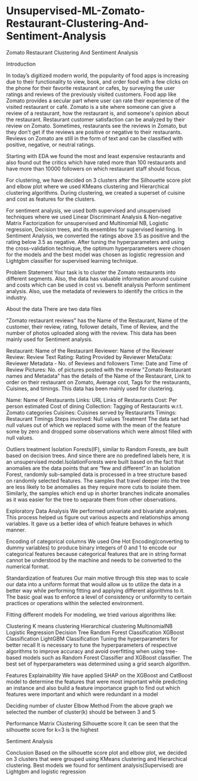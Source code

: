 # Unsupervised-ML-Zomato-Restaurant-Clustering-And-Sentiment-Analysis

Zomato Restaurant Clustering And Sentiment Analysis

Introduction

In today’s digitized modern world, the popularity of food apps is increasing due to their functionality to view, book, and order food with a few clicks on the phone for their favorite restaurant or cafes, by surveying the user ratings and reviews of the previously visited customers. Food app like Zomato provides a secular part where user can rate their experience of the visited restaurant or café. Zomato is a site where someone can give a review of a restaurant, how the restaurant is, and someone's opinion about the restaurant. Restaurant customer satisfaction can be analyzed by their review on Zomato. Sometimes, restaurants see the reviews in Zomato, but they don't get if the reviews are positive or negative to their restaurants. Reviews on Zomato are still in the form of text and can be classified with positive, negative, or neutral ratings.

Starting with EDA we found the most and least expensive restaurants and also found out the critics which have rated more than 100 restaurants and have more than 10000 followers on which restaurant staff should focus.

For clustering, we have decided on 3 clusters after the Silhouette score plot and elbow plot where we used KMeans clustering and Hierarchical clustering algorithms. During clustering, we created a superset of cuisine and cost as features for the clusters.

For sentiment analysis, we used both supervised and unsupervised techniques where we used Linear Discriminant Analysis & Non-negative Matrix Factorization for unsupervised and Multinomial NB, Logistic regression, Decision trees, and its ensembles for supervised learning. In Sentiment Analysis, we converted the ratings above 3.5 as positive and the rating below 3.5 as negative. After tuning the hyperparameters and using the cross-validation technique, the optimum hyperparameters were chosen for the models and the best model was chosen as logistic regression and Lightgbm classifier for supervised learning technique.

Problem Statement
Your task is to cluster the Zomato restaurants into different segments. Also, the data has valuable information around cuisine and costs which can be used in cost vs. benefit analysis Perform sentiment analysis. Also, use the metadata of reviewers to identify the critics in the industry.

About the data
There are two data files

"Zomato restaurant reviews" has the Name of the Restaurant, Name of the customer, their review, rating, follower details, Time of Review, and the number of photos uploaded along with the review. This data has been mainly used for Sentiment analysis.

Restaurant: Name of the Restaurant
Reviewer: Name of the Reviewer
Review: Review Text
Rating: Rating Provided by Reviewer
MetaData: Reviewer Metadata - No. of Reviews and followers
Time: Date and Time of Review
Pictures: No. of pictures posted with the review
"Zomato Restaurant names and Metadata" has the details of the Name of the Restaurant, Link to order on their restaurant on Zomato, Average cost, Tags for the restaurants, Cuisines, and timings. This data has been mainly used for clustering.

Name: Name of Restaurants
Links: URL Links of Restaurants
Cost: Per person estimated Cost of dining
Collection: Tagging of Restaurants w.r.t. Zomato categories
Cuisines: Cuisines served by Restaurants
Timings: Restaurant Timings
Steps involved:
Null values Treatment
The data set had null values out of which we replaced some with the mean of the feature some by zero and dropped some observations which were almost filled with null values.

Outliers treatment
Isolation Forests(IF), similar to Random Forests, are built based on decision trees. And since there are no predefined labels here, it is an unsupervised model.IsolationForests were built based on the fact that anomalies are the data points that are “few and different”.In an Isolation Forest, randomly sub-sampled data is processed in a tree structure based on randomly selected features. The samples that travel deeper into the tree are less likely to be anomalies as they require more cuts to isolate them. Similarly, the samples which end up in shorter branches indicate anomalies as it was easier for the tree to separate them from other observations.

Exploratory Data Analysis
We performed univariate and bivariate analyses. This process helped us figure out various aspects and relationships among variables. It gave us a better idea of which feature behaves in which manner.

Encoding of categorical columns
We used One Hot Encoding(converting to dummy variables) to produce binary integers of 0 and 1 to encode our categorical features because categorical features that are in string format cannot be understood by the machine and needs to be converted to the numerical format.

Standardization of features
Our main motive through this step was to scale our data into a uniform format that would allow us to utilize the data in a better way while performing fitting and applying different algorithms to it. The basic goal was to enforce a level of consistency or uniformity to certain practices or operations within the selected environment.

Fitting different models
For modeling, we tried various algorithms like:

Clustering
K means clustering
Hierarchical clustering
MultinomialNB
Logistic Regression
Decision Tree
Random Forest Classification
XGBoost Classification
LightGBM Classification
Tuning the hyperparameters for better recall
It is necessary to tune the hyperparameters of respective algorithms to improve accuracy and avoid overfitting when using tree-based models such as Random Forest Classifier and XGBoost classifier. The best set of hyperparameters was determined using a grid search algorithm.

Features Explainability
We have applied SHAP on the XGBoost and CatBoost model to determine the features that were most important while predicting an instance and also build a feature importance graph to find out which features were important and which were redundant in a model

Deciding number of cluster
Elbow Method 
From the above graph we selected the number of cluster(k) should be between 3 and 5

Performance Matrix
Clustering
Silhouette score 
It can be seen that the silhouette score for k=3 is the highest

Sentiment Analysis




Conclusion
Based on the silhouette score plot and elbow plot, we decided on 3 clusters that were grouped using KMeans clustering and Hierarchical clustering.
Best models we found for sentiment analysis(Supervised) are Lightgbm and logistic regression
